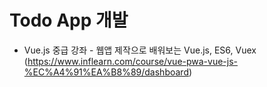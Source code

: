# Todo App 개발

- Vue.js 중급 강좌 - 웹앱 제작으로 배워보는 Vue.js, ES6, Vuex (https://www.inflearn.com/course/vue-pwa-vue-js-%EC%A4%91%EA%B8%89/dashboard)
